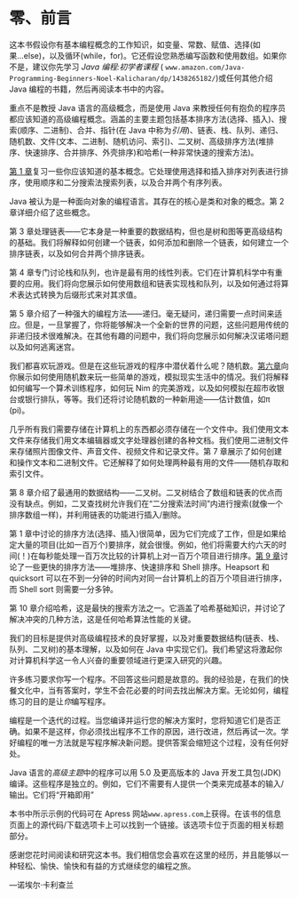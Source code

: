 # 零、前言

这本书假设你有基本编程概念的工作知识，如变量、常数、赋值、选择(如果...else)，以及循环(while，for)。它还假设您熟悉编写函数和使用数组。如果你不是，建议你先学习 *Java 编程:初学者课程* ( `www.amazon.com/Java-Programming-Beginners-Noel-Kalicharan/dp/1438265182/`)或任何其他介绍 Java 编程的书籍，然后再阅读本书中的内容。

重点不是教授 Java 语言的高级概念，而是使用 Java 来教授任何有抱负的程序员都应该知道的高级编程概念。涵盖的主要主题包括基本排序方法(选择、插入)、搜索(顺序、二进制)、合并、指针(在 Java 中称为*引用*)、链表、栈、队列、递归、随机数、文件(文本、二进制、随机访问、索引)、二叉树、高级排序方法(堆排序、快速排序、合并排序、外壳排序)和哈希(一种非常快速的搜索方法)。

[第 1 章](01.html)复习一些你应该知道的基本概念。它处理使用选择和插入排序对列表进行排序，使用顺序和二分搜索法搜索列表，以及合并两个有序列表。

Java 被认为是一种面向对象的编程语言。其存在的核心是类和对象的概念。第 2 章详细介绍了这些概念。

第 3 章处理链表——它本身是一种重要的数据结构，但也是树和图等更高级结构的基础。我们将解释如何创建一个链表，如何添加和删除一个链表，如何建立一个排序链表，以及如何合并两个排序链表。

第 4 章专门讨论栈和队列，也许是最有用的线性列表。它们在计算机科学中有重要的应用。我们将向您展示如何使用数组和链表实现栈和队列，以及如何通过将算术表达式转换为后缀形式来对其求值。

第 5 章介绍了一种强大的编程方法——递归。毫无疑问，递归需要一点时间来适应。但是，一旦掌握了，你将能够解决一个全新的世界的问题，这些问题用传统的非递归技术很难解决。在其他有趣的问题中，我们将向您展示如何解决汉诺塔问题以及如何逃离迷宫。

我们都喜欢玩游戏。但是在这些玩游戏的程序中潜伏着什么呢？随机数。[第六章](06.html)向你展示如何使用随机数来玩一些简单的游戏，模拟现实生活中的情况。我们将解释如何编写一个算术训练程序，如何玩 Nim 的完美游戏，以及如何模拟在超市收银台或银行排队，等等。我们还将讨论随机数的一种新用途——估计数值，如π (pi)。

几乎所有我们需要存储在计算机上的东西都必须存储在一个文件中。我们使用文本文件来存储我们用文本编辑器或文字处理器创建的各种文档。我们使用二进制文件来存储照片图像文件、声音文件、视频文件和记录文件。第 7 章展示了如何创建和操作文本和二进制文件。它还解释了如何处理两种最有用的文件——随机存取和索引文件。

第 8 章介绍了最通用的数据结构——二叉树。二叉树结合了数组和链表的优点而没有缺点。例如，二叉查找树允许我们在“二分搜索法时间”内进行搜索(就像一个排序数组一样)，并利用链表的功能进行插入/删除。

第 1 章中讨论的排序方法(选择、插入)很简单，因为它们完成了工作，但是如果给定大量的项目(比如一百万个)要排序，就会很慢。例如，他们将需要大约六天的时间(！)在每秒能处理一百万次比较的计算机上对一百万个项目进行排序。[第 9 章](09.html)讨论了一些更快的排序方法——堆排序、快速排序和 Shell 排序。Heapsort 和 quicksort 可以在不到一分钟的时间内对同一台计算机上的百万个项目进行排序，而 Shell sort 则需要一分多钟。

第 10 章介绍哈希，这是最快的搜索方法之一。它涵盖了哈希基础知识，并讨论了解决冲突的几种方法，这是任何哈希算法性能的关键。

我们的目标是提供对高级编程技术的良好掌握，以及对重要数据结构(链表、栈、队列、二叉树)的基本理解，以及如何在 Java 中实现它们。我们希望这将激起你对计算机科学这一令人兴奋的重要领域进行更深入研究的兴趣。

许多练习要求你写一个程序。不回答这些问题是故意的。我的经验是，在我们的快餐文化中，当有答案时，学生不会花必要的时间去找出解决方案。无论如何，编程练习的目的是让*你*编写程序。

编程是一个迭代的过程。当您编译并运行您的解决方案时，您将知道它们是否正确。如果不是这样，你必须找出程序不工作的原因，进行改进，然后再试一次。学好编程的唯一方法就是写程序解决新问题。提供答案会缩短这个过程，没有任何好处。

Java 语言的*高级主题*中的程序可以用 5.0 及更高版本的 Java 开发工具包(JDK)编译。这些程序是独立的。例如，它们不需要有人提供一个类来完成基本的输入/输出。它们将“开箱即用”

本书中所示示例的代码可在 Apress 网站`www.apress.com`上获得。在该书的信息页面上的源代码/下载选项卡上可以找到一个链接。该选项卡位于页面的相关标题部分。

感谢您花时间阅读和研究这本书。我们相信您会喜欢在这里的经历，并且能够以一种轻松、愉快、愉快和有益的方式继续您的编程之旅。

—诺埃尔·卡利查兰